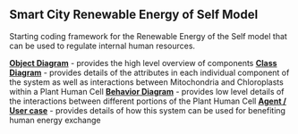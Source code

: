 ## Smart City Renewable Energy of Self Model

Starting coding framework for the Renewable Energy of the Self model that can be used to regulate internal human resources.

[**Object Diagram**](object_diagram.md) - provides the high level overview of components
[**Class Diagram**](class_diagram.md) - provides details of the attributes in each individual component of the system as well as interactions between Mitochondria and Chloroplasts within a Plant Human Cell
[**Behavior Diagram**](behavior_diagram.md) - provides low level details of the interactions between different portions of the Plant Human Cell
[**Agent / User case**](agent_usecase_diagram.md) - provides details of how this system can be used for benefiting human energy exchange